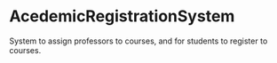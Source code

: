 # AcedemicRegistrationSystem
System to assign professors to courses, and for students to register to courses.
